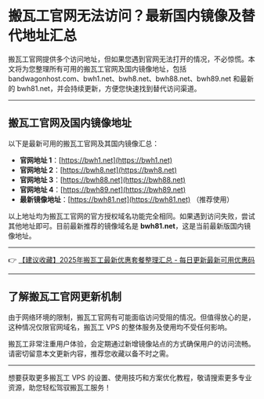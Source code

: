 # 搬瓦工官网无法访问？最新国内镜像及替代地址汇总

搬瓦工官网提供多个访问地址，但如果您遇到官网无法打开的情况，不必惊慌。本文将为您整理所有可用的搬瓦工官网及国内镜像地址，包括 bandwagonhost.com、bwh1.net、bwh8.net、bwh88.net、bwh89.net 和最新的 bwh81.net，并会持续更新，方便您快速找到替代访问渠道。

---

## 搬瓦工官网及国内镜像地址

以下是最新可用的搬瓦工官网及其国内镜像汇总：

- **官网地址 1**：[https://bwh1.net](https://bwh1.net)  
- **官网地址 2**：[https://bwh8.net](https://bwh8.net)  
- **官网地址 3**：[https://bwh88.net](https://bwh88.net)  
- **官网地址 4**：[https://bwh89.net](https://bwh89.net)  
- **最新镜像地址**：[https://bwh81.net](https://bwh81.net) （推荐使用）

以上地址均为搬瓦工官网的官方授权域名功能完全相同。如果遇到访问失败，尝试其他地址即可。目前最新推荐的镜像域名是 **bwh81.net**，这是当前最新版国内镜像地址。

---

👉 [【建议收藏】2025年搬瓦工最新优惠套餐整理汇总 - 每日更新最新可用优惠码](https://bit.ly/banwagon)

---

## 了解搬瓦工官网更新机制

由于网络环境的限制，搬瓦工官网有可能面临访问受阻的情况。但值得放心的是，这种情况仅限官网域名，搬瓦工 VPS 的整体服务及使用均不受任何影响。

搬瓦工非常注重用户体验，会定期通过新增镜像站点的方式确保用户的访问流畅。请密切留意本文更新内容，推荐您收藏以备不时之需。

---

想要获取更多搬瓦工 VPS 的设置、使用技巧和方案优化教程，敬请搜索更多专业资源，助您轻松驾驭搬瓦工服务！